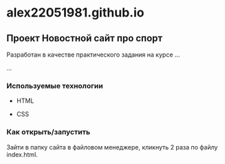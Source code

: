 # alex22051981.github.io

## Проект Новостной сайт про спорт

Разработан в качестве практического задания на курсе …

…

### Используемые технологии

* HTML

* CSS 

### Как открыть/запустить

Зайти в папку сайта в файловом менеджере, кликнуть 2 раза по файлу index.html.








